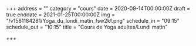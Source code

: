 +++
address = ""
category = "cours"
date = 2020-09-14T00:00:00Z
draft = true
enddate = 2021-01-25T00:00:00Z
img = "/v1581184281/Yoga_du_lundi_matin_fsw2kf.png"
schedule_in = "09:15"
schedule_out = "10:15"
title = "Cours de Yoga adultes/Lundi matin"

+++
